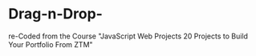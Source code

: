 # Drag-n-Drop-
re-Coded from the Course "JavaScript Web Projects 20 Projects to Build Your Portfolio From ZTM"
